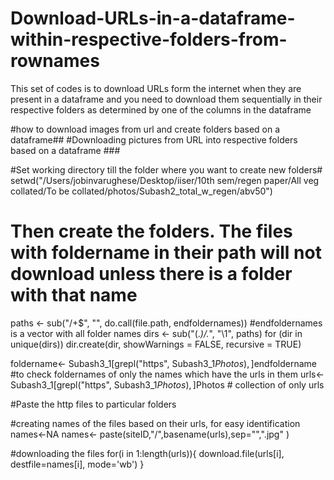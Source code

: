 # Download-URLs-in-a-dataframe-within-respective-folders-from-rownames
This set of codes is to download URLs form the internet when they are present in a dataframe and you need to download them sequentially in their respective folders as determined by one of the columns in the dataframe

#how to download images from url and create folders based on a dataframe##
#Downloading pictures from URL into respective folders based on a dataframe  ###

#Set working directory till the folder where you want to create new folders#
setwd("/Users/jobinvarughese/Desktop/iiser/10th sem/regen paper/All veg collated/To be collated/photos/Subash2_total_w_regen/abv50")

# Then create the folders. The files with foldername in their path will not download unless there is a folder with that name
paths <- sub("/+$", "", do.call(file.path, endfoldernames)) #endfoldernames is a vector with all folder names
dirs  <- sub("(.*)/.*", "\\1", paths)
for (dir in unique(dirs)) dir.create(dir, showWarnings = FALSE, recursive = TRUE)



foldername<- Subash3_1[grepl("https", Subash3_1$Photos),]$endfoldername #to check foldernames of only the names which have the urls in them
urls<- Subash3_1[grepl("https", Subash3_1$Photos),]$Photos # collection of only urls




#Paste the http files to particular folders 

#creating names of the files based on their urls, for easy identification
names<-NA
names<- paste(siteID,"/",basename(urls),sep="",".jpg" )


#downloading the files
for(i in 1:length(urls)){
  download.file(urls[i], destfile=names[i], mode='wb')
}

